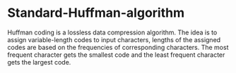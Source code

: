 # Standard-Huffman-algorithm
 Huffman coding is a lossless data compression algorithm. The idea is to assign variable-length codes to input characters, lengths of the assigned codes are based on the frequencies of corresponding characters. The most frequent character gets the smallest code and the least frequent character gets the largest code.
